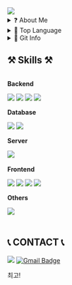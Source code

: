 <img src="https://capsule-render.vercel.app/api?type=transparent&color=922e50&height=220&section=header&text=CLEAN%20CODE&fontSize=70&fontColor=black&animation=fadeIn" />



<details>
 <summary> ❓ About Me </summary>

  ## 어떤 개발자 인가요?
  안녕하세요! 호기심이 많은 개발자 김득호입니다. <br>
  읽기 쉬운 코드를 작성하는 데 관심이 많고, 코드를 작성하면서 항상 "왜 이렇게 코드가 작성되어야 <br>
  하는지"에 대한 의문을 품고 있습니다. 다른 개발자분들이 작성한 코드를 보면서 그들의 의도와 생각을<br>
  이해하고 공유하는 개발자가 되고 싶습니다. <br>
  저와 같은 관심을 가진 분들과 함께 소통하며 성장하고 싶습니다.
  

  ## 🏆 목표 🏆
  * 코드를 이해하고 스스로 질문하는 습관 가지기
  * 누구나 이해할 수 있게 코드 작성하기
  * 함께 일하고 싶은 개발자로 성장하기
  
  ## 🔎 현재 학습중 🔍
  * 다양한 유형의 알고리즘 문제 해결 진행
  * Modern Java in Action 서적을 통한 학습
  * Spring & Spring Boot 필요성과 사용법
        
 
</details>

<details>
<summary>💼 Top Language</summary>
 <div align = "center">
  
  [![Top Langs](https://github-readme-stats.vercel.app/api/top-langs/?username=subsub97&hide=jupyter%20notebook&layout=compact)](https://github.com/subsub97/github-readme-stats)

  [![subsub97's WakaTime stats](https://github-readme-stats.vercel.app/api/wakatime?username=subsub97)](https://github.com/anuraghazra/github-readme-stats)

  </div>
 </details>


<details>
 <summary> 🧬 Git Info</summary>
 
 ![3D_log](./profile-3d-contrib/profile-south-season-animate.svg)
</details>

## ⚒️ Skills ⚒️
<div style="display:flex; flex-direction:column; align-items:flex-start;">
    <!-- Backend -->
    <p><strong>Backend</strong></p>
    <div>
        <img src="https://img.shields.io/badge/Java-007396?style=for-the-badge&logo=java&logoColor=white"> 
        <img src="https://img.shields.io/badge/Spring Boot-6DB33F?style=for-the-badge&logo=spring boot&logoColor=white"> 
        <img src="https://img.shields.io/badge/Python-FFCA28?style=for-the-badge&logo=Python&logoColor=white">
        <img src="https://img.shields.io/badge/Django-092E20?style=for-the-badge&logo=django&logoColor=white"> 
    </div>
    <!-- Database -->
    <p><strong>Database</strong></p>
    <div>
        <img src="https://img.shields.io/badge/oracle-F80000?style=for-the-badge&logo=oracle&logoColor=white"> 
        <img src="https://img.shields.io/badge/mysql-4479A1?style=for-the-badge&logo=mysql&logoColor=white"> 
    </div>
    <!-- Server -->
    <p><strong>Server</strong></p>
    <div> 
        <img src="https://img.shields.io/badge/apache tomcat-F8DC75?style=for-the-badge&logo=apachetomcat&logoColor=black">
    </div>
    <!-- Frontend -->
    <p><strong>Frontend</strong></p>
    <div>
        <img src="https://img.shields.io/badge/html5-E34F26?style=for-the-badge&logo=html5&logoColor=white"> 
        <img src="https://img.shields.io/badge/css-1572B6?style=for-the-badge&logo=css3&logoColor=white"> 
        <img src="https://img.shields.io/badge/javascript-F7DF1E?style=for-the-badge&logo=javascript&logoColor=black"> 
        <img src="https://img.shields.io/badge/bootstrap-7952B3?style=for-the-badge&logo=bootstrap&logoColor=white">
    </div>
    <!-- Others -->
    <p><strong>Others</strong></p>
    <div>
        <img src="https://img.shields.io/badge/Notion-000000?style=for-the-badge&logo=Notion&logoColor=white">
    </div><br>
</div>

## 📞 CONTACT 📞


<span><a href="https://www.instagram.com/ho_d9.7/"><img src="https://img.shields.io/badge/Instagram-E4405F?style=for-the-badge&logo=Instagram&logoColor=white"/></a> <a>[![Gmail Badge](https://img.shields.io/badge/-Gmail-c14438?style=for-the-badge&logo=Gmail&logoColor=white)](javascript:void(location.href='mailto:godqhr721@gmail.com'))</a></span>


최고!


